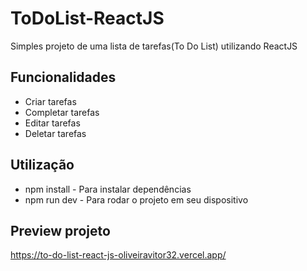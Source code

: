 # ToDoList-ReactJS
 Simples projeto de uma lista de tarefas(To Do List) utilizando ReactJS
 
## Funcionalidades
- Criar tarefas
- Completar tarefas
- Editar tarefas
- Deletar tarefas

## Utilização
- npm install - Para instalar dependências
- npm run dev - Para rodar o projeto em seu dispositivo

## Preview projeto
https://to-do-list-react-js-oliveiravitor32.vercel.app/
